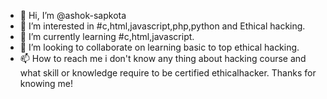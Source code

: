- 👋 Hi, I’m @ashok-sapkota
- 👀 I’m interested in #c,html,javascript,php,python and Ethical hacking.
- 🌱 I’m currently learning #c,html,javascript.
- 💞️ I’m looking to collaborate on learning basic to top ethical hacking.
- 📫 How to reach me i don't know any thing about hacking course and what skill or knowledge require to be certified ethicalhacker.
Thanks for knowing me!

<!---
ashok-sapkota/ashok-sapkota is a ✨ special ✨ repository because its `README.md` (this file) appears on your GitHub profile.
You can click the Preview link to take a look at your changes.
--->
